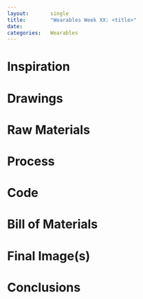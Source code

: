 ```yaml
---
layout:       single
title:        "Wearables Week XX: <title>"
date:         
categories:   Wearables
---
```


# Inspiration



# Drawings



# Raw Materials



# Process



# Code



# Bill of Materials



# Final Image(s)



# Conclusions
